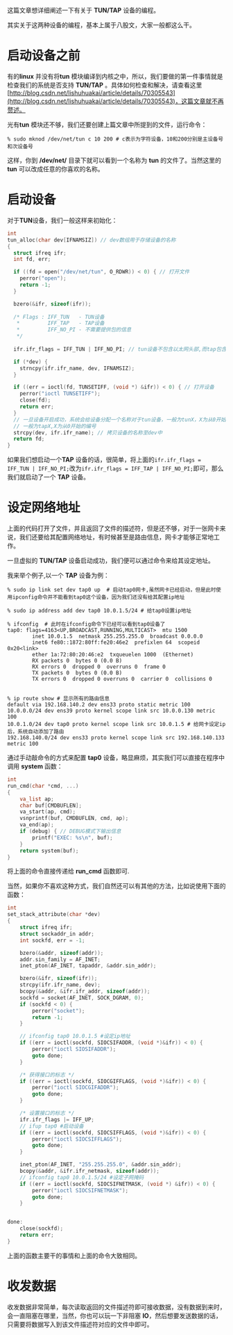 这篇文章想详细阐述一下有关于 **TUN/TAP** 设备的编程。

其实关于这两种设备的编程，基本上属于八股文，大家一般都这么干。

# 启动设备之前

有的**linux** 并没有将**tun** 模块编译到内核之中，所以，我们要做的第一件事情就是检查我们的系统是否支持 **TUN/TAP** 。具体如何检查和解决，请查看这里[http://blog.csdn.net/lishuhuakai/article/details/70305543](http://blog.csdn.net/lishuhuakai/article/details/70305543)，这篇文章就不再赘述。

光有**tun** 模块还不够，我们还要创建上篇文章中所提到的文件，运行命令：

```shell
% sudo mknod /dev/net/tun c 10 200 # c表示为字符设备，10和200分别是主设备号和次设备号
```

这样，你到 **/dev/net/** 目录下就可以看到一个名称为 **tun** 的文件了。当然这里的 **tun** 可以改成任意的你喜欢的名称。

# 启动设备

对于**TUN**设备，我们一般这样来初始化：

```c++
int 
tun_alloc(char dev[IFNAMSIZ]) // dev数组用于存储设备的名称
{
  struct ifreq ifr;
  int fd, err;

  if ((fd = open("/dev/net/tun", O_RDWR)) < 0) { // 打开文件
    perror("open");
    return -1;
  }

  bzero(&ifr, sizeof(ifr));
  
  /* Flags : IFF_TUN   - TUN设备
   *		 IFF_TAP   - TAP设备
   *         IFF_NO_PI - 不需要提供包的信息
   */
  
  ifr.ifr_flags = IFF_TUN | IFF_NO_PI; // tun设备不包含以太网头部,而tap包含,仅此而已

  if (*dev) {
    strncpy(ifr.ifr_name, dev, IFNAMSIZ); 
  }

  if ((err = ioctl(fd, TUNSETIFF, (void *) &ifr)) < 0) { // 打开设备
    perror("ioctl TUNSETIFF");
    close(fd);
    return err;
  }
  // 一旦设备开启成功，系统会给设备分配一个名称对于tun设备，一般为tunX，X为从0开始的编号，对于tap设备
  // 一般为tapX,X为从0开始的编号
  strcpy(dev, ifr.ifr_name); // 拷贝设备的名称至dev中
  return fd;
}
```

如果我们想启动一个**TAP** 设备的话，很简单，将上面的`ifr.ifr_flags = IFF_TUN | IFF_NO_PI;`改为`ifr.ifr_flags = IFF_TAP | IFF_NO_PI;`即可，那么我们就启动了一个 **TAP** 设备。



# 设定网络地址

上面的代码打开了文件，并且返回了文件的描述符，但是还不够，对于一张网卡来说，我们还要给其配置网络地址，有时候甚至是路由信息，网卡才能够正常地工作。

一旦虚拟的 **TUN/TAP** 设备启动成功，我们便可以通过命令来给其设定地址。

我来举个例子,以一个 **TAP** 设备为例：

```shell
% sudo ip link set dev tap0 up  # 启动tap0网卡,虽然网卡已经启动，但是此时使用ipconfig命令并不能看到tap0这个设备，因为我们还没有给其配置ip地址

% sudo ip address add dev tap0 10.0.1.5/24 # 给tap0设置ip地址

% ifconfig  # 此时在ifconfig命令下已经可以看到tap0设备了
tap0: flags=4163<UP,BROADCAST,RUNNING,MULTICAST>  mtu 1500
        inet 10.0.1.5  netmask 255.255.255.0  broadcast 0.0.0.0
        inet6 fe80::1872:80ff:fe20:46e2  prefixlen 64  scopeid 0x20<link>
        ether 1a:72:80:20:46:e2  txqueuelen 1000  (Ethernet)
        RX packets 0  bytes 0 (0.0 B)
        RX errors 0  dropped 0  overruns 0  frame 0
        TX packets 0  bytes 0 (0.0 B)
        TX errors 0  dropped 0 overruns 0  carrier 0  collisions 0

        
% ip route show # 显示所有的路由信息
default via 192.168.140.2 dev ens33 proto static metric 100
10.0.0.0/24 dev ens39 proto kernel scope link src 10.0.0.130 metric 100
10.0.1.0/24 dev tap0 proto kernel scope link src 10.0.1.5 # 给网卡设定ip后，系统自动添加了路由
192.168.140.0/24 dev ens33 proto kernel scope link src 192.168.140.133 metric 100
```

通过手动敲命令的方式来配置 **tap0** 设备，略显麻烦，其实我们可以直接在程序中调用 **system** 函数：

```c++
int 
run_cmd(char *cmd, ...)
{
	va_list ap;
	char buf[CMDBUFLEN];
	va_start(ap, cmd);
	vsnprintf(buf, CMDBUFLEN, cmd, ap);
	va_end(ap);
	if (debug) { // DEBUG模式下输出信息
		printf("EXEC: %s\n", buf);
	}
	return system(buf);
}
```

将上面的命令直接传递给 **run_cmd** 函数即可.

当然，如果你不喜欢这种方式，我们自然还可以有其他的方法，比如说使用下面的函数：

```c++
int
set_stack_attribute(char *dev)
{
	struct ifreq ifr;
	struct sockaddr_in addr;
	int sockfd, err = -1;

	bzero(&addr, sizeof(addr));
	addr.sin_family = AF_INET;
	inet_pton(AF_INET, tapaddr, &addr.sin_addr);

	bzero(&ifr, sizeof(ifr));
	strcpy(ifr.ifr_name, dev);
	bcopy(&addr, &ifr.ifr_addr, sizeof(addr));
	sockfd = socket(AF_INET, SOCK_DGRAM, 0);
	if (sockfd < 0) {
		perror("socket");
		return -1;
	}

	// ifconfig tap0 10.0.1.5 #设定ip地址
	if ((err = ioctl(sockfd, SIOCSIFADDR, (void *)&ifr)) < 0) {
		perror("ioctl SIOSIFADDR");
		goto done;
	}

	/* 获得接口的标志 */
	if ((err = ioctl(sockfd, SIOCGIFFLAGS, (void *)&ifr)) < 0) {
		perror("ioctl SIOCGIFADDR");
		goto done;
	}

	/* 设置接口的标志 */
	ifr.ifr_flags |= IFF_UP;
	// ifup tap0 #启动设备
	if ((err = ioctl(sockfd, SIOCSIFFLAGS, (void *)&ifr)) < 0) {
		perror("ioctl SIOCSIFFLAGS");
		goto done;
	}

	inet_pton(AF_INET, "255.255.255.0", &addr.sin_addr);
	bcopy(&addr, &ifr.ifr_netmask, sizeof(addr));
	// ifconfig tap0 10.0.1.5/24 #设定子网掩码
	if ((err = ioctl(sockfd, SIOCSIFNETMASK, (void *) &ifr)) < 0) {
		perror("ioctl SIOCSIFNETMASK");
		goto done;
	}


done:
	close(sockfd);
	return err;
}
```

上面的函数主要干的事情和上面的命令大致相同。



# 收发数据

收发数据非常简单，每次读取返回的文件描述符即可接收数据，没有数据到来时，会一直阻塞在哪里，当然，你也可以玩一下非阻塞 **IO**，然后想要发送数据的话，只需要将数据写入到该文件描述符对应的文件中即可。
